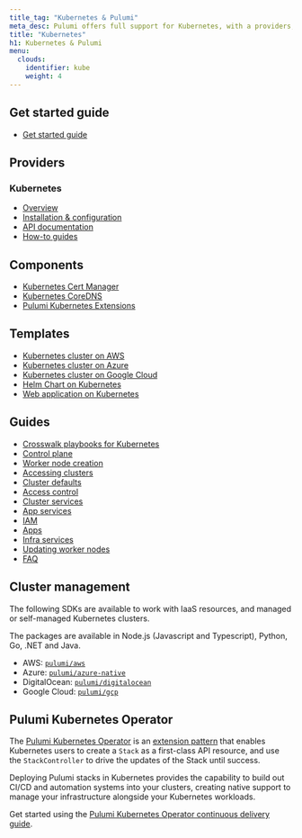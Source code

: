 ```yaml
---
title_tag: "Kubernetes & Pulumi"
meta_desc: Pulumi offers full support for Kubernetes, with a providers, 3+ components, templates, and guides.
title: "Kubernetes"
h1: Kubernetes & Pulumi
menu:
  clouds:
    identifier: kube
    weight: 4
---
```


## Get started guide

- [Get started guide](get-started/)

## Providers

### Kubernetes

- [Overview](/registry/packages/kubernetes/)
- [Installation & configuration](/registry/packages/kubernetes/installation-configuration/)
- [API documentation](/registry/packages/kubernetes/api-docs/)
- [How-to guides](/registry/packages/kubernetes/how-to-guides/)

## Components

- [Kubernetes Cert Manager](/registry/packages/kubernetes-cert-manager/)
- [Kubernetes CoreDNS](/registry/packages/kubernetes-coredns/)
- [Pulumi Kubernetes Extensions](https://github.com/pulumi/pulumi-kubernetesx/)

## Templates

- [Kubernetes cluster on AWS](/templates/kubernetes/aws/)
- [Kubernetes cluster on Azure](/templates/kubernetes/azure/)
- [Kubernetes cluster on Google Cloud](/templates/kubernetes/gcp/)
- [Helm Chart on Kubernetes](/templates/kubernetes-application/helm-chart/)
- [Web application on Kubernetes](/templates/kubernetes-application/web-application/)

## Guides

- [Crosswalk playbooks for Kubernetes](kubernetes-crosswalk/playbooks/)
- [Control plane](kubernetes-crosswalk/control-plane/)
- [Worker node creation](kubernetes-crosswalk/worker-nodes/)
- [Accessing clusters](kubernetes-crosswalk/try-out-the-cluster/)
- [Cluster defaults](kubernetes-crosswalk/configure-defaults/)
- [Access control](kubernetes-crosswalk/configure-access-control/)
- [Cluster services](kubernetes-crosswalk/cluster-services/)
- [App services](kubernetes-crosswalk/app-services/)
- [IAM](kubernetes-crosswalk/identity/)
- [Apps](kubernetes-crosswalk/apps/)
- [Infra services](kubernetes-crosswalk/managed-infra/)
- [Updating worker nodes](kubernetes-crosswalk/update-worker-nodes/)
- [FAQ](kubernetes-crosswalk/faq/)

## Cluster management

The following SDKs are available to work with IaaS resources, and managed or self-managed Kubernetes clusters.

The packages are available in Node.js (Javascript and Typescript), Python, Go, .NET and Java.

- AWS: [`pulumi/aws`](https://github.com/pulumi/aws/)
- Azure: [`pulumi/azure-native`](https://github.com/pulumi/pulumi-azure-native/)
- DigitalOcean: [`pulumi/digitalocean`](https://github.com/pulumi/pulumi-digitalocean/)
- Google Cloud: [`pulumi/gcp`](https://github.com/pulumi/gcp/)

## Pulumi Kubernetes Operator

The [Pulumi Kubernetes Operator](https://github.com/pulumi/pulumi-kubernetes-operator/) is an [extension pattern](https://kubernetes.io/docs/concepts/extend-kubernetes/operator/) that enables Kubernetes users to create a `Stack` as a first-class API
resource, and use the `StackController` to drive the updates of the Stack until
success.

Deploying Pulumi stacks in Kubernetes provides the capability to build
out CI/CD and automation systems into your clusters, creating native support to manage your infrastructure alongside your Kubernetes workloads.

Get started using the [Pulumi Kubernetes Operator continuous delivery guide](/docs/using-pulumi/continuous-delivery/pulumi-kubernetes-operator).

